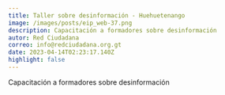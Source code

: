 ```yaml
---
title: Taller sobre desinformación - Huehuetenango
image: /images/posts/eip_web-37.png
description: Capacitación a formadores sobre desinformación
autor: Red Ciudadana
correo: info@redciudadana.org.gt
date: 2023-04-14T02:23:17.140Z
highlight: false
---
```

Capacitación a formadores sobre desinformación